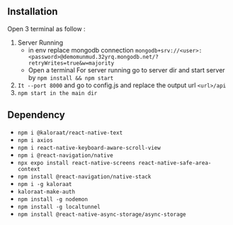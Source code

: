 ## Installation

Open 3 terminal as follow :

1. Server Running
   - in env replace mongodb connection `mongodb+srv://<user>:<password>@demomunmud.32yrq.mongodb.net/?retryWrites=true&w=majority`
   - Open a terminal For server running go to server dir and start server by `npm install && npm start`
2. `It --port 8000` and go to config.js and replace the output url `<url>/api`
3. `npm start in the main dir`

## Dependency

- `npm i @kaloraat/react-native-text`
- `npm i axios`
- `npm i react-native-keyboard-aware-scroll-view`
- `npm i @react-navigation/native`
- `npx expo install react-native-screens react-native-safe-area-context`
- `npm install @react-navigation/native-stack`
- `npm i -g kaloraat`
- `kaloraat-make-auth`
- `npm install -g nodemon`
- `npm install -g localtunnel`
- `npm install @react-native-async-storage/async-storage`
